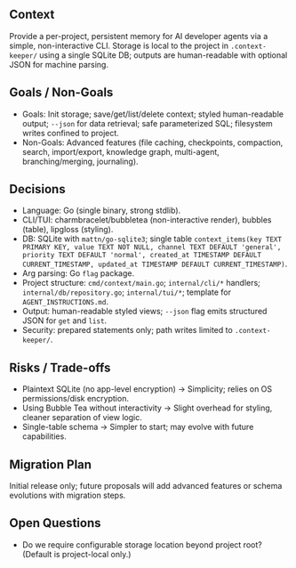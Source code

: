 ## Context
Provide a per-project, persistent memory for AI developer agents via a simple, non-interactive CLI. Storage is local to the project in `.context-keeper/` using a single SQLite DB; outputs are human-readable with optional JSON for machine parsing.

## Goals / Non-Goals
- Goals: Init storage; save/get/list/delete context; styled human-readable output; `--json` for data retrieval; safe parameterized SQL; filesystem writes confined to project.
- Non-Goals: Advanced features (file caching, checkpoints, compaction, search, import/export, knowledge graph, multi-agent, branching/merging, journaling).

## Decisions
- Language: Go (single binary, strong stdlib).
- CLI/TUI: charmbracelet/bubbletea (non-interactive render), bubbles (table), lipgloss (styling).
- DB: SQLite with `mattn/go-sqlite3`; single table `context_items(key TEXT PRIMARY KEY, value TEXT NOT NULL, channel TEXT DEFAULT 'general', priority TEXT DEFAULT 'normal', created_at TIMESTAMP DEFAULT CURRENT_TIMESTAMP, updated_at TIMESTAMP DEFAULT CURRENT_TIMESTAMP)`.
- Arg parsing: Go `flag` package.
- Project structure: `cmd/context/main.go`; `internal/cli/*` handlers; `internal/db/repository.go`; `internal/tui/*`; template for `AGENT_INSTRUCTIONS.md`.
- Output: human-readable styled views; `--json` flag emits structured JSON for `get` and `list`.
- Security: prepared statements only; path writes limited to `.context-keeper/`.

## Risks / Trade-offs
- Plaintext SQLite (no app-level encryption) → Simplicity; relies on OS permissions/disk encryption.
- Using Bubble Tea without interactivity → Slight overhead for styling, cleaner separation of view logic.
- Single-table schema → Simpler to start; may evolve with future capabilities.

## Migration Plan
Initial release only; future proposals will add advanced features or schema evolutions with migration steps.

## Open Questions
- Do we require configurable storage location beyond project root? (Default is project-local only.)
